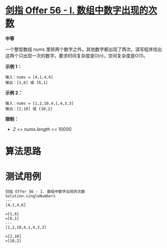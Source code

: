 # [剑指 Offer 56 - I. 数组中数字出现的次数][cnTitle]

**中等**

一个整型数组  *nums*  里除两个数字之外，其他数字都出现了两次。请写程序找出这两个只出现一次的数字。要求时间复杂度是O(n)，空间复杂度是O(1)。



**示例 1：** 

```
输入：nums = [4,1,4,6]
输出：[1,6] 或 [6,1]

```

**示例 2：** 

```
输入：nums = [1,2,10,4,1,4,3,3]
输出：[2,10] 或 [10,2]
```



**限制：** 

-  *2 <= nums.length <= 10000* 






# 算法思路

# 测试用例
```
剑指 Offer 56 - I. 数组中数字出现的次数
Solution.singleNumbers
---
[4,1,4,6]

=[1,6]
=[6,1]
---
[1,2,10,4,1,4,3,3]

=[2,10]
=[10,2]
```

[cnTitle]: https://leetcode-cn.com/problems/shu-zu-zhong-shu-zi-chu-xian-de-ci-shu-lcof/
